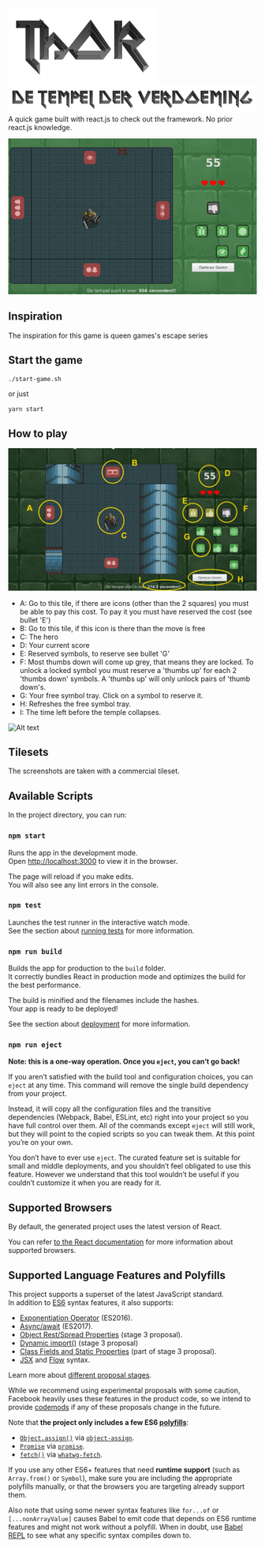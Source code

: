 ![Thor](https://raw.githubusercontent.com/langens-jonathan/thor-en-de-tempel-der-verdoeming/master/src/images/header_logo.png?raw=true "Thor")
![Verdoeming](https://raw.githubusercontent.com/langens-jonathan/thor-en-de-tempel-der-verdoeming/master/src/images/subheader_logo.png?raw=true "De tempel der verdoeming")
A quick game built with react.js to check out the framework. No prior react.js knowledge.

![Screen shot](https://raw.githubusercontent.com/langens-jonathan/thor-en-de-tempel-der-verdoeming/master/screenshots/ss1.png?raw=true "The game")
## Inspiration
The inspiration for this game is queen games's escape series

## Start the game
```
./start-game.sh
```
or just
```
yarn start
```

## How to play
![How to play](https://raw.githubusercontent.com/langens-jonathan/thor-en-de-tempel-der-verdoeming/master/screenshots/ss2.png?raw=true "How to play")
+ A: Go to this tile, if there are icons (other than the 2 squares) you must be able to pay this cost. To pay it you must have reserved the cost (see bullet 'E')
+ B: Go to this tile, if this icon is there than the move is free
+ C: The hero
+ D: Your current score
+ E: Reserved symbols, to reserve see bullet 'G'
+ F: Most thumbs down will come up grey, that means they are locked. To unlock a locked symbol you must reserve a 'thumbs up' for each 2 'thumbs down' symbols. A 'thumbs up' will only unlock pairs of 'thumb down's.
+ G: Your free symbol tray. Click on a symbol to reserve it.
+ H: Refreshes the free symbol tray.
+ I: The time left before the temple collapses.

![Alt text](relative/path/to/img.jpg?raw=true "Title")

## Tilesets
The screenshots are taken with a commercial tileset.

## Available Scripts

In the project directory, you can run:

### `npm start`

Runs the app in the development mode.<br>
Open [http://localhost:3000](http://localhost:3000) to view it in the browser.

The page will reload if you make edits.<br>
You will also see any lint errors in the console.

### `npm test`

Launches the test runner in the interactive watch mode.<br>
See the section about [running tests](#running-tests) for more information.

### `npm run build`

Builds the app for production to the `build` folder.<br>
It correctly bundles React in production mode and optimizes the build for the best performance.

The build is minified and the filenames include the hashes.<br>
Your app is ready to be deployed!

See the section about [deployment](#deployment) for more information.

### `npm run eject`

**Note: this is a one-way operation. Once you `eject`, you can’t go back!**

If you aren’t satisfied with the build tool and configuration choices, you can `eject` at any time. This command will remove the single build dependency from your project.

Instead, it will copy all the configuration files and the transitive dependencies (Webpack, Babel, ESLint, etc) right into your project so you have full control over them. All of the commands except `eject` will still work, but they will point to the copied scripts so you can tweak them. At this point you’re on your own.

You don’t have to ever use `eject`. The curated feature set is suitable for small and middle deployments, and you shouldn’t feel obligated to use this feature. However we understand that this tool wouldn’t be useful if you couldn’t customize it when you are ready for it.

## Supported Browsers

By default, the generated project uses the latest version of React.

You can refer [to the React documentation](https://reactjs.org/docs/react-dom.html#browser-support) for more information about supported browsers.

## Supported Language Features and Polyfills

This project supports a superset of the latest JavaScript standard.<br>
In addition to [ES6](https://github.com/lukehoban/es6features) syntax features, it also supports:

* [Exponentiation Operator](https://github.com/rwaldron/exponentiation-operator) (ES2016).
* [Async/await](https://github.com/tc39/ecmascript-asyncawait) (ES2017).
* [Object Rest/Spread Properties](https://github.com/sebmarkbage/ecmascript-rest-spread) (stage 3 proposal).
* [Dynamic import()](https://github.com/tc39/proposal-dynamic-import) (stage 3 proposal)
* [Class Fields and Static Properties](https://github.com/tc39/proposal-class-public-fields) (part of stage 3 proposal).
* [JSX](https://facebook.github.io/react/docs/introducing-jsx.html) and [Flow](https://flowtype.org/) syntax.

Learn more about [different proposal stages](https://babeljs.io/docs/plugins/#presets-stage-x-experimental-presets-).

While we recommend using experimental proposals with some caution, Facebook heavily uses these features in the product code, so we intend to provide [codemods](https://medium.com/@cpojer/effective-javascript-codemods-5a6686bb46fb) if any of these proposals change in the future.

Note that **the project only includes a few ES6 [polyfills](https://en.wikipedia.org/wiki/Polyfill)**:

* [`Object.assign()`](https://developer.mozilla.org/en/docs/Web/JavaScript/Reference/Global_Objects/Object/assign) via [`object-assign`](https://github.com/sindresorhus/object-assign).
* [`Promise`](https://developer.mozilla.org/en-US/docs/Web/JavaScript/Reference/Global_Objects/Promise) via [`promise`](https://github.com/then/promise).
* [`fetch()`](https://developer.mozilla.org/en/docs/Web/API/Fetch_API) via [`whatwg-fetch`](https://github.com/github/fetch).

If you use any other ES6+ features that need **runtime support** (such as `Array.from()` or `Symbol`), make sure you are including the appropriate polyfills manually, or that the browsers you are targeting already support them.

Also note that using some newer syntax features like `for...of` or `[...nonArrayValue]` causes Babel to emit code that depends on ES6 runtime features and might not work without a polyfill. When in doubt, use [Babel REPL](https://babeljs.io/repl/) to see what any specific syntax compiles down to.
